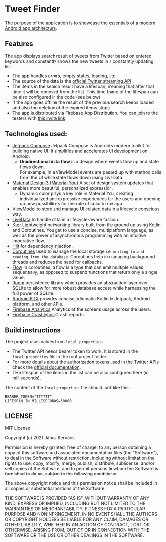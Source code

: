 # Tweet Finder

The purpose of the application is to showcase the essentials of
a [modern Android app architecture](https://developer.android.com/modern-android-development).

## Features

The app displays search result of tweets from Twitter based on entered keywords and constantly shows
the new tweets in a constantly updating list.

* The app handles errors, empty states, loading, etc
* The source of the data is
  the [official Twitter streaming API](https://developer.twitter.com/en/docs/twitter-api/tweets/filtered-stream/quick-start)
* The items in the search result have a lifespan, meaning that after that time it will be removed
  from the list. This time frame of the lifespan can be also configured in the code (see below)
* If the app goes offline the result of the previous search keeps loaded and also the deletion of
  the expired items stops
* The app is distributed via Firebase App Distribution. You can join to the testers
  with [this invite link](https://appdistribution.firebase.dev/i/7103c94fe5fb2cc1)

## Technologies used:

* [Jetpack Compose](https://developer.android.com/jetpack/compose) Jetpack Compose is Android’s
  modern toolkit for building native UI. It simplifies and accelerates UI development on Android.
  * **Unidirectional data flow** is a design where events flow up and state flows down. <br> For
    example, in a ViewModel events are passed up with method calls from the UI while state flows
    down using LiveData.
* [Material Design 3 (Material You)](https://m3.material.io/) A set of design system updates that
  enables more beautiful, personalized expression.
  * Dynamic color plays a key role in Material You, creating individualized and expressive
    experiences for the users and opening up new possibilities for the role of color in the app.
* [ViewModel](https://developer.android.com/topic/libraries/architecture/viewmodel) to store and
  manage UI-related data in a lifecycle conscious way.
* [LiveData](https://developer.android.com/topic/libraries/architecture/livedata) to handle data in
  a lifecycle-aware fashion.
* [Ktor](https://ktor.io/) Lightweight networking library built from the ground up using Kotlin and
  Coroutines. You get to use a concise, multiplatform language, as well as the power of asynchronous
  programming with an intuitive imperative flow.
* [Hilt](https://dagger.dev/hilt/) for dependency injection.
* [Coroutines](https://kotlinlang.org/docs/reference/coroutines-overview.html) used to manage the
  local storage i.e. `writing to and reading from the database`. Coroutines help in managing
  background threads and reduces the need for callbacks.
* [Flow](https://developer.android.com/kotlin/flow) In coroutines, a flow is a type that can emit
  multiple values sequentially, as opposed to suspend functions that return only a single value.
* [Room](https://developer.android.com/topic/libraries/architecture/room) persistence library which
  provides an abstraction layer over SQLite to allow for more robust database access while
  harnessing the full power of SQLite.
* [Android KTX](https://developer.android.com/kotlin/ktx) provides concise, idiomatic Kotlin to
  Jetpack, Android platform, and other APIs.
* [Firebase Analytics](https://firebase.google.com/products/analytics) Analytics of the screens
  usage across the users.
* [Firebase Crashlytics](https://firebase.google.com/products/crashlytics) Crash reports.

## Build instructions

The project uses values from `local.properties`:

* The Twitter API needs bearer token to work. It is stored in the  `local.properties` file in the
  root project folder.
* For more details about the authorization tokens used in the Twitter APIs check
  the [official documentation](https://developer.twitter.com/en/docs/authentication/oauth-2-0).
* THe lifespan of the items in the list can be also configured here (in milliseconds).

The content of the `local.properties` file should look like this:

```
BEARER_TOKEN="TTTTTT"
LIFESPAN_IN_MILLISECONDS=30000
```

## LICENSE

MIT License

Copyright (c) 2021 János Kernács

Permission is hereby granted, free of charge, to any person obtaining a copy of this software and
associated documentation files (the "Software"), to deal in the Software without restriction,
including without limitation the rights to use, copy, modify, merge, publish, distribute,
sublicense, and/or sell copies of the Software, and to permit persons to whom the Software is
furnished to do so, subject to the following conditions:

The above copyright notice and this permission notice shall be included in all copies or substantial
portions of the Software.

THE SOFTWARE IS PROVIDED "AS IS", WITHOUT WARRANTY OF ANY KIND, EXPRESS OR IMPLIED, INCLUDING BUT
NOT LIMITED TO THE WARRANTIES OF MERCHANTABILITY, FITNESS FOR A PARTICULAR PURPOSE AND
NONINFRINGEMENT. IN NO EVENT SHALL THE AUTHORS OR COPYRIGHT HOLDERS BE LIABLE FOR ANY CLAIM, DAMAGES
OR OTHER LIABILITY, WHETHER IN AN ACTION OF CONTRACT, TORT OR OTHERWISE, ARISING FROM, OUT OF OR IN
CONNECTION WITH THE SOFTWARE OR THE USE OR OTHER DEALINGS IN THE SOFTWARE.

```

